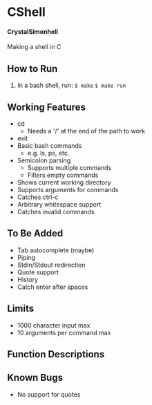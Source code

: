 # CShell
#### CrystalSimonhell
Making a shell in C

## How to Run
1. In a bash shell, run:
  `$ make`
  `$ make run`
  
## Working Features
* cd
  * Needs a '/' at the end of the path to work
* exit
* Basic bash commands
  * e.g. ls, ps, etc.
* Semicolon parsing
  * Supports multiple commands
  * Filters empty commands
* Shows current working directory
* Supports arguments for commands
* Catches ctrl-c
* Arbitrary whitespace support
* Catches invalid commands

## To Be Added
* Tab autocomplete (maybe)
* Piping
* Stdin/Stdout redirection
* Quote support
* History
* Catch enter after spaces

## Limits
* 1000 character input max
* 10 arguments per command max

## Function Descriptions


## Known Bugs
* No support for quotes